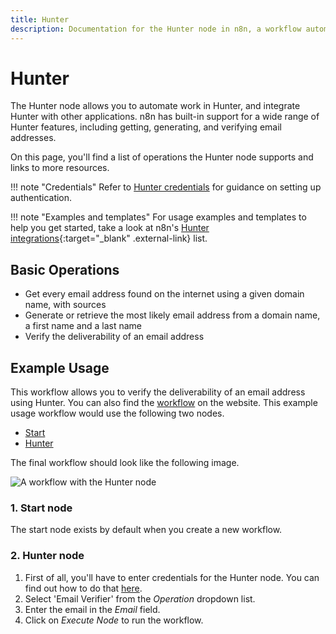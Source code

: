 ```yaml
---
title: Hunter
description: Documentation for the Hunter node in n8n, a workflow automation platform. Includes details of operations and configuration, and links to examples and credentials information.
---
```


# Hunter

The Hunter node allows you to automate work in Hunter, and integrate Hunter with other applications. n8n has built-in support for a wide range of Hunter features, including getting, generating, and verifying email addresses. 

On this page, you'll find a list of operations the Hunter node supports and links to more resources.

!!! note "Credentials"
    Refer to [Hunter credentials](/integrations/builtin/credentials/hunter/) for guidance on setting up authentication. 

!!! note "Examples and templates"
    For usage examples and templates to help you get started, take a look at n8n's [Hunter integrations](https://n8n.io/integrations/hunter/){:target="_blank" .external-link} list.


## Basic Operations

* Get every email address found on the internet using a given domain name, with sources
* Generate or retrieve the most likely email address from a domain name, a first name and a last name
* Verify the deliverability of an email address


## Example Usage

This workflow allows you to verify the deliverability of an email address using Hunter. You can also find the [workflow](https://n8n.io/workflows/519) on the website. This example usage workflow would use the following two nodes.
- [Start](/integrations/builtin/core-nodes/n8n-nodes-base.start/)
- [Hunter]()

The final workflow should look like the following image.

![A workflow with the Hunter node](/_images/integrations/builtin/app-nodes/hunter/workflow.png)

### 1. Start node

The start node exists by default when you create a new workflow.

### 2. Hunter node

1. First of all, you'll have to enter credentials for the Hunter node. You can find out how to do that [here](/integrations/builtin/credentials/hunter/).
2. Select 'Email Verifier' from the *Operation* dropdown list.
3. Enter the email in the *Email* field.
4. Click on *Execute Node* to run the workflow.

